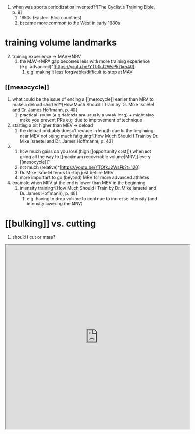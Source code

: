 1. when was sports periodization invented?^[The Cyclist's Training Bible, p. 9]
	1. 1950s (Eastern Bloc countries)
	2. became more common to the West in early 1980s

# training volume landmarks
2. training experience → MAV→MRV
	1. the MAV→MRV gap becomes less with more training experience (e.g. advanced)^[https://youtu.be/YTOfkJ2WsPk?t=540]
		1. e.g. making it less forgivable/difficult to stop at MAV

## [[mesocycle]]
1. what could be the issue of ending a [[mesocycle]] earlier than MRV to make a deload shorter?^[How Much Should I Train by Dr. Mike Israetel and Dr. James Hoffmann, p. 40]
	1. practical issues (e.g deloads are usually a week long) + might also make you prevent PRs  e.g. due to improvement of technique
2. starting a bit higher than MEV → deload
	1. the deload probably doesn't reduce in length due to the beginning near MEV not being much fatiguing^[How Much Should I Train by Dr. Mike Israetel and Dr. James Hoffmann), p. 43]
3. 1. how much gains do you lose (high [[opportunity cost]]) when not going all the way to [[maximum recoverable volume|MRV]] every [[mesocycle]]?
	1. not much (relative)^[https://youtu.be/YTOfkJ2WsPk?t=120]
	2. Dr. Mike Israetel tends to stop just before MRV
	3. more important to go (beyond) MRV for more advanced athletes
4. example when MRV at the end is lower than MEV in the beginning
	1. intensity training^[How Much Should I Train by Dr. Mike Israetel and Dr. James Hoffmann), p. 46]
		1. e.g. having to drop volume to continue to increase intensity (and intensity lowering the MRV)

# [[bulking]] vs. cutting
1. should I cut or mass?

<iframe src="https://www.instagram.com/p/CPBY_mrr1Zy/" width="600" height="600"></iframe>